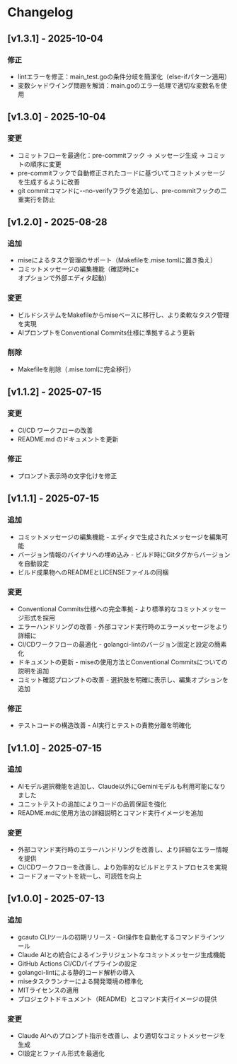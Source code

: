 # Changelog

## [v1.3.1] - 2025-10-04

### 修正

- lintエラーを修正：main_test.goの条件分岐を簡潔化（else-ifパターン適用）
- 変数シャドウイング問題を解消：main.goのエラー処理で適切な変数名を使用

## [v1.3.0] - 2025-10-04

### 変更

- コミットフローを最適化：pre-commitフック → メッセージ生成 → コミットの順序に変更
- pre-commitフックで自動修正されたコードに基づいてコミットメッセージを生成するように改善
- git commitコマンドに--no-verifyフラグを追加し、pre-commitフックの二重実行を防止

## [v1.2.0] - 2025-08-28

### 追加

- miseによるタスク管理のサポート（Makefileを.mise.tomlに置き換え）
- コミットメッセージの編集機能（確認時に`e`オプションで外部エディタ起動）

### 変更

- ビルドシステムをMakefileからmiseベースに移行し、より柔軟なタスク管理を実現
- AIプロンプトをConventional Commits仕様に準拠するよう更新

### 削除

- Makefileを削除（.mise.tomlに完全移行）

## [v1.1.2] - 2025-07-15

### 変更

- CI/CD ワークフローの改善
- README.md のドキュメントを更新

### 修正

- プロンプト表示時の文字化けを修正

## [v1.1.1] - 2025-07-15

### 追加

- コミットメッセージの編集機能 - エディタで生成されたメッセージを編集可能
- バージョン情報のバイナリへの埋め込み - ビルド時にGitタグからバージョンを自動設定
- ビルド成果物へのREADMEとLICENSEファイルの同梱

### 変更

- Conventional Commits仕様への完全準拠 - より標準的なコミットメッセージ形式を採用
- エラーハンドリングの改善 - 外部コマンド実行時のエラーメッセージをより詳細に
- CI/CDワークフローの最適化 - golangci-lintのバージョン固定と設定の簡素化
- ドキュメントの更新 - miseの使用方法とConventional Commitsについての説明を追加
- コミット確認プロンプトの改善 - 選択肢を明確に表示し、編集オプションを追加

### 修正

- テストコードの構造改善 - AI実行とテストの責務分離を明確化

## [v1.1.0] - 2025-07-15

### 追加

- AIモデル選択機能を追加し、Claude以外にGeminiモデルも利用可能になりました
- ユニットテストの追加によりコードの品質保証を強化
- README.mdに使用方法の詳細説明とコマンド実行イメージを追加

### 変更

- 外部コマンド実行時のエラーハンドリングを改善し、より詳細なエラー情報を提供
- CI/CDワークフローを改善し、より効率的なビルドとテストプロセスを実現
- コードフォーマットを統一し、可読性を向上

## [v1.0.0] - 2025-07-13

### 追加

- gcauto CLIツールの初期リリース - Git操作を自動化するコマンドラインツール
- Claude AIとの統合によるインテリジェントなコミットメッセージ生成機能
- GitHub Actions CI/CDパイプラインの設定
- golangci-lintによる静的コード解析の導入
- miseタスクランナーによる開発環境の標準化
- MITライセンスの適用
- プロジェクトドキュメント（README）とコマンド実行イメージの提供

### 変更

- Claude AIへのプロンプト指示を改善し、より適切なコミットメッセージを生成
- CI設定とファイル形式を最適化

